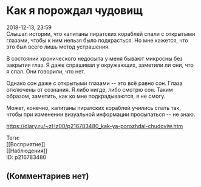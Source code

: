 Как я порождал чудовищ
======================

  
2018-12-13, 23:59  
 Слышал истории, что капитаны пиратских кораблей спали с открытыми глазами, чтобы к ним нельзя было подкрасться. Но мне кажется, что это был всего лишь метод устрашения.   
   
 В состоянии хронического недосыпа у меня бывают микросны без закрытия глаз. Я даже спрашивал у окружающих, заметили ли они, что я спал. Они говорили, что нет.   
   
 Однако сон даже с открытыми глазами -- это всё равно сон. Глаза отключены от сознания. Я либо нигде, либо смотрю сон. Таким образом, заметить, как ко мне подкрадываются, я не смогу.   
   
 Может, конечно, капитаны пиратских кораблей учились спать так, чтобы при изменении визуальной информации просыпаться -- не знаю.   
  
<https://diary.ru/~zHz00/p216783480_kak-ya-porozhdal-chudoviw.htm>  
  
Теги:  
[[Восприятие]]  
[[Наблюдения]]  
ID: p216783480  


(Комментариев нет)
------------------